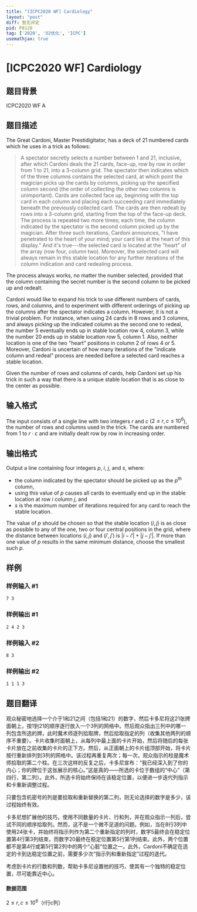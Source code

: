 ```yaml
---
title: "[ICPC2020 WF] Cardiology"
layout: "post"
diff: 暂无评定
pid: P8128
tag: ['2020', 'O2优化', 'ICPC']
usemathjax: true
---
```


# [ICPC2020 WF] Cardiology
## 题目背景

ICPC2020 WF A
## 题目描述

The Great Cardoni, Master Prestidigitator, has a deck of 21 numbered cards which he uses in a
trick as follows:

> A spectator secretly selects a number between $1$ and $21$, inclusive, after which
> Cardoni deals the $21$ cards, face-up, row by row in order from $1$ to $21$,
> into a
> $3$-column grid. The spectator then indicates which of the three
> columns contains the selected card, at which point the magician picks up
> the cards by columns, picking up the specified column second (the
> order of collecting the other two columns is unimportant).
> Cards are collected face up, beginning with the top card in each column and
> placing each succeeding card immediately beneath the previously collected card.
> The cards are then redealt by rows into a $3$-column grid, starting from the
> top of the face-up deck. The process is
> repeated two more times; each time, the column indicated by the spectator
> is the second column picked up by the magician. After three such
> iterations, Cardoni announces, "I have penetrated to the heart of your
> mind; your card lies at the heart of this display." And it's true---the
> selected card is located at the "heart" of the array (row four, column
> two). Moreover, the selected card will always remain in this stable
> location for any further iterations of the column indication and card
> redealing process.

The process always works, no matter the number selected, provided that
the column containing the secret number is the second column to be
picked up and redealt.

Cardoni would like to expand his trick to use different numbers of
cards, rows, and columns, and to experiment with different orderings
of picking up the columns after the spectator indicates a
column. However, it is not a trivial problem. For instance, when using $24$
cards in $8$ rows and $3$ columns, and always picking up the indicated
column as the second one to redeal, the number $5$ eventually
ends up in stable location row $4$, column $3$, while the number $20$
ends up in stable location row $5$, column $1$. Also, neither location
is one of the two "heart" positions in column $2$ of rows $4$ or
$5$.  Moreover, Cardoni is uncertain of how many iterations of the
"indicate column and redeal" process are needed before a
selected card reaches a stable location.

Given the number of rows and columns of cards, help Cardoni set up his
trick in such a way that there is a unique stable location that is as
close to the center as possible.
## 输入格式

The input consists of a single line with two integers $r$ and $c$ ($2 \le r, c \le 10^6$), the number of rows and columns used in the trick.
The cards are numbered from $1$ to $r \cdot c$ and are initially dealt row by row in increasing order.
## 输出格式

Output a line containing four integers $p$, $i$, $j$, and $s$, where:

- the column indicated by the spectator should be picked up as the $p^{\text{th}}$ column,
- using this value of $p$ causes all cards to eventually end up in the stable location at row $i$ column $j$, and
- $s$ is the maximum number of iterations required for any card to reach the stable location.

The value of $p$ should be chosen so that the stable location $(i, j)$
is as close as possible to any of the one, two or four central
positions in the grid, where the distance between locations $(i, j)$
and $(i', j')$ is $|i-i'| + |j-j'|$.  If more than one value of $p$
results in the same minimum distance, choose the smallest such $p$.

## 样例

### 样例输入 #1
```
7 3
```
### 样例输出 #1
```
2 4 2 3
```
### 样例输入 #2
```
8 3

```
### 样例输出 #2
```
1 1 1 3
```
## 题目翻译

观众秘密地选择一个介于1和21之间（包括1和21）的数字，然后卡多尼将这21张牌面朝上，按1到21的顺序逐行放入一个3列的网格中。然后观众指出三列中的哪一列包含所选的牌，此时魔术师逐列拾取牌，然后拾取指定的列（收集其他两列的顺序不重要）。卡片收集时面朝上，从每列中最上面的卡片开始，然后将随后的每张卡片放在之前收集的卡片的正下方。然后，从正面朝上的卡片组顶部开始，将卡片按行重新排列到3列的网格中。该过程再重复两次；每一次，观众指示的柱是魔术师拾取的第二个柱。在三次这样的反复之后，卡多尼宣布：“我已经深入到了你的内心；你的牌位于这张展示的核心。”这是真的——所选的卡位于数组的“中心”（第四行，第二列）。此外，所选卡将始终保持在该稳定位置，以便进一步迭代列指示和卡重新调整过程。



只要包含机密号的列是要拾取和重新替换的第二列，则无论选择的数字是多少，该过程始终有效。



卡多尼想扩展他的技巧，使用不同数量的卡片、行和列，并在观众指示一列后，尝试不同的顺序拾取列。然而，这不是一个微不足道的问题。例如，当在8行3列中使用24张卡，并始终将指示列作为第二个重新指定的列时，数字5最终会在稳定位置第4行第3列结束，而数字20最终在稳定位置第5行第1列结束。此外，两个位置都不是第4行或第5行第2列中的两个“心脏”位置之一。此外，Cardoni不确定在选定的卡到达稳定位置之前，需要多少次“指示列和重新指定”过程的迭代。



考虑到卡片的行数和列数，帮助卡多尼设置他的技巧，使其有一个独特的稳定位置，尽可能靠近中心。

#### 数据范围
$2 \le r, c \le 10^6$（r行c列）
